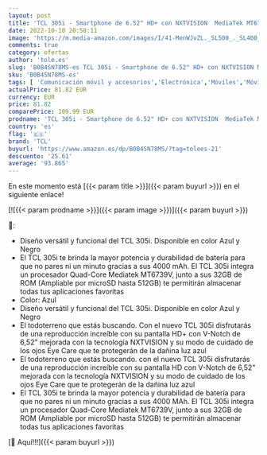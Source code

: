 ```yaml
---
layout: post
title: 'TCL 305i - Smartphone de 6.52" HD+ con NXTVISION  MediaTek MT6739V  2GB/32GB Ampliable MicroSD  Dual SIM  Cámaras 13MP+5MP  Batería 4000mAh  Android 11 Go Ed.  Azul'
date: 2022-10-10 20:58:11
image: 'https://m.media-amazon.com/images/I/41-MenWJvZL._SL500_._SL400_.jpg'
comments: true
category: ofertas
author: 'tole.es'
slug: 'B0B4SN78MS-es TCL 305i - Smartphone de 6.52" HD+ con NXTVISION MediaTek...'
sku: 'B0B4SN78MS-es'
tags: [ 'Comunicación móvil y accesorios','Electrónica','Móviles','Móviles y smartphones libres','android','tcl','🇪🇸', ]
actualPrice: 81.82 EUR
currency: EUR
price: 81.82
comparePrice: 109.99 EUR
prodname: 'TCL 305i - Smartphone de 6.52" HD+ con NXTVISION  MediaTek MT6739V  2GB/32GB Ampliable MicroSD  Dual SIM  Cámaras 13MP+5MP  Batería 4000mAh  Android 11 Go Ed.  Azul'
country: 'es'
flag: '🇪🇸'
brand: 'TCL'
buyurl: 'https://www.amazon.es/dp/B0B4SN78MS/?tag=tolees-21'
descuento: '25.61'
average: '93.865'
---
```


En este momento está [{{< param title >}}]({{< param buyurl >}}) en el siguiente enlace!

[![{{< param prodname >}}]({{< param image >}})]({{< param buyurl >}})

🔎:

- Diseño versátil y funcional del TCL 305i. Disponible en color Azul y Negro
- El TCL 305i te brinda la mayor potencia y durabilidad de batería para que no pares ni un minuto gracias a sus 4000 mAh. El TCL 305i integra un procesador Quad-Core Mediatek MT6739V, junto a sus 32GB de ROM (Ampliable por microSD hasta 512GB) te permitirán almacenar todas tus aplicaciones favoritas
- Color: Azul
- Diseño versátil y funcional del TCL 305i. Disponible en color Azul y Negro
- El todoterreno que estás buscando. Con el nuevo TCL 305i disfrutarás de una reproducción increíble con su pantalla HD+ con V-Notch de 6,52" mejorada con la tecnología NXTVISION y su modo de cuidado de los ojos Eye Care que te protegerán de la dañina luz azul
- El todoterreno que estás buscando. con el nuevo TCL 305i disfrutarás de una reproducción increíble con su pantalla HD con V-Notch de 6,52" mejorada con la tecnología NXTVISION y su modo de cuidado de los ojos Eye Care que te protegerán de la dañina luz azul
- El TCL 305i te brinda la mayor potencia y durabilidad de batería para que no pares ni un minuto gracias a sus 4000 MAh. El TCL 305i integra un procesador Quad-Core Mediatek MT6739V, junto a sus 32GB de ROM (Ampliable por microSD hasta 512GB) te permitirán almacenar todas tus aplicaciones favoritas

[🛒 Aquí!!!]({{< param buyurl >}})
